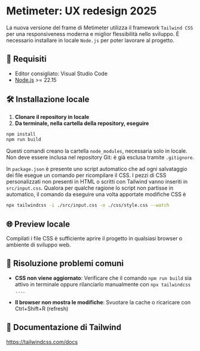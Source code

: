 # Metimeter: UX redesign 2025

La nuova versione del frame di Metimeter utilizza il framework `Tailwind CSS` per una responsiveness moderna e miglior flessibilità nello sviluppo. È necessario installare in locale `Node.js` per poter lavorare al progetto.

## 🚨 Requisiti

- Editor consigliato: Visual Studio Code
- [Node.js](https://nodejs.org/) >= 22.15 

## 🛠️ Installazione locale

1. **Clonare il repository in locale**
2. **Da terminale, nella cartella della repository, eseguire**

```bash
npm install
npm run build 
```
Questi comandi creano la cartella `node_modules`, necessaria solo in locale.
Non deve essere inclusa nel repository Git: è già esclusa tramite `.gitignore`.

In `package.json` è presente uno script automatico che ad ogni salvataggio dei file esegue un comando per ricompilare il CSS. I pezzi di CSS personalizzati non presenti in HTML o scritti con Tailwind vanno inseriti in `src/input.css`.
Qualora per qualche ragione lo script non partisse in automatico, il comando da eseguire una volta apportate modifiche CSS è 
```bash
npx tailwindcss -i ./src/input.css -o ./css/style.css --watch
```
## 🌐 Preview locale
Compilati i file CSS è sufficiente aprire il progetto in qualsiasi browser o ambiente di sviluppo web.

## 🧯 Risoluzione problemi comuni

- **CSS non viene aggiornato**:
  Verificare che il comando `npm run build` sia attivo in terminale oppure rilanciarlo manualmente con `npx tailwindcss ...`.

- **Il browser non mostra le modifiche**:
  Svuotare la cache o ricaricare con Ctrl+Shift+R (refresh)

## 📄 Documentazione di Tailwind
https://tailwindcss.com/docs



